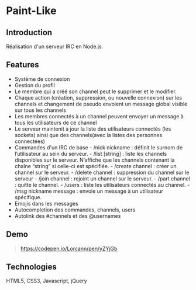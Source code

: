 # Paint-Like

## Introduction
Réalisation d'un serveur IRC en Node.js.

## Features 

- Système de connexion
- Gestion du profil
- Le membre qui a créé son channel peut le supprimer et le modifier.
- Chaque action (création, suppression, ou nouvelle connexion) sur les channels et changement de pseudo envoient un message global visible sur tous les channels
- Les membres connectés à un channel peuvent envoyer un message à tous les utilisateurs de ce channel
- Le serveur maintenit à jour la liste des utilisateurs connectés (les sockets) ainsi que des channels(avec la listes des personnes connectées)
- Commandes d'un IRC de base
      - /nick nickname : définit le surnom de l’utilisateur au sein du serveur.
      - /list [string] : liste les channels disponibles sur le serveur. N’affiche que les channels contenant la chaîne “string” si celle-ci est spécifiée.
      - /create channel : créer un channel sur le serveur.
      - /delete channel : suppression du channel sur le serveur
      - /join channel : rejoint un channel sur le serveur.
      - /part channel : quitte le channel.
      - /users : liste les utilisateurs connectés au channel.
      - /msg nickname message : envoie un message à un utilisateur spécifique.
- Emojis dans les messages
- Autocompletion des commandes, channels, users
- Autolink des #channels et des @usernames

## Demo
> https://codepen.io/Lorcann/pen/yZYjGb

## Technologies
HTML5, CSS3, Javascript, jQuery
